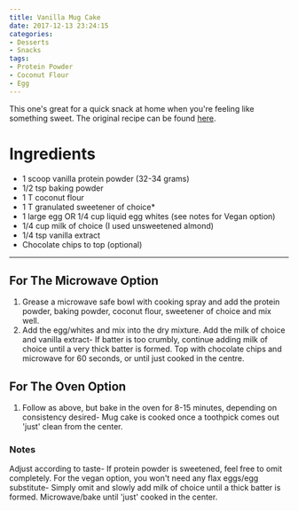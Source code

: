 ```yaml
---
title: Vanilla Mug Cake
date: 2017-12-13 23:24:15
categories:
- Desserts
- Snacks
tags:
- Protein Powder
- Coconut Flour
- Egg
---
```


This one's great for a quick snack at home when you're feeling like something sweet. The original recipe can be found [here](https://thebigmansworld.com/2016/09/02/healthy-1-minute-low-carb-vanilla-mug-cake/).

<!--more-->


# Ingredients
- 1 scoop vanilla protein powder (32-34 grams)
- 1/2 tsp baking powder
- 1 T coconut flour
- 1 T granulated sweetener of choice*
- 1 large egg OR 1/4 cup liquid egg whites (see notes for Vegan option)
- 1/4 cup milk of choice (I used unsweetened almond)
- 1/4 tsp vanilla extract
- Chocolate chips to top (optional)

---

## For The Microwave Option
1. Grease a microwave safe bowl with cooking spray and add the protein powder, baking powder, coconut flour, sweetener of choice and mix well.
2. Add the egg/whites and mix into the dry mixture. Add the milk of choice and vanilla extract- If batter is too crumbly, continue adding milk of choice until a very thick batter is formed. Top with chocolate chips and microwave for 60 seconds, or until just cooked in the centre.

## For The Oven Option
1. Follow as above, but bake in the oven for 8-15 minutes, depending on consistency desired- Mug cake is cooked once a toothpick comes out 'just' clean from the center.

### Notes
Adjust according to taste- If protein powder is sweetened, feel free to omit completely.
For the vegan option, you won't need any flax eggs/egg substitute- Simply omit and slowly add milk of choice until a thick batter is formed. Microwave/bake until 'just' cooked in the center. 
